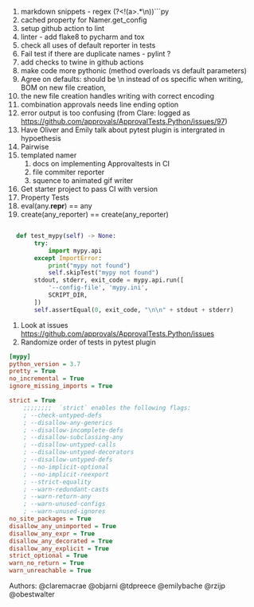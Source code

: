 1. markdown snippets - regex (?<!(a>.*\n))```py
3. cached property for Namer.get_config 
4. setup github action to lint
5. linter - add flake8 to pycharm and tox
6. check all uses of default reporter in tests
8. Fail test if there are duplicate names - pylint ?
9. add checks to twine in github actions
11. make code more pythonic (method overloads vs default parameters)
12. Agree on defaults: should be \n instead of os specific when writing, BOM on new file creation,
13. the new file creation handles writing with correct encoding
14. combination approvals needs line ending option
15. error output is too confusing (from Clare: logged as https://github.com/approvals/ApprovalTests.Python/issues/97)
17. Have Oliver and Emily talk about pytest plugin is intergrated in hypoethesis
19. Pairwise
20. templated namer
    1. docs on implementing Approvaltests in CI
    2. file commiter reporter
    3. squence to animated gif writer
21. Get starter project to pass CI with version
22. Property Tests
23. eval(any.__repr__) == any
24. create(any_reporter) == create(any_reporter)
```python

  def test_mypy(self) -> None:
       try:
           import mypy.api
       except ImportError:
           print("mypy not found")
           self.skipTest("mypy not found")
       stdout, stderr, exit_code = mypy.api.run([
           '--config-file', 'mypy.ini',
           SCRIPT_DIR,
       ])
       self.assertEqual(0, exit_code, "\n\n" + stdout + stderr)
```

1. Look at issues https://github.com/approvals/ApprovalTests.Python/issues
1. Randomize order of tests in pytest plugin
```.ini
[mypy]
python_version = 3.7
pretty = True
no_incremental = True
ignore_missing_imports = True

strict = True
    ;;;;;;;;  `strict` enables the following flags:
    ; --check-untyped-defs
    ; --disallow-any-generics
    ; --disallow-incomplete-defs
    ; --disallow-subclassing-any
    ; --disallow-untyped-calls
    ; --disallow-untyped-decorators
    ; --disallow-untyped-defs
    ; --no-implicit-optional
    ; --no-implicit-reexport
    ; --strict-equality
    ; --warn-redundant-casts
    ; --warn-return-any
    ; --warn-unused-configs
    ; --warn-unused-ignores
no_site_packages = True
disallow_any_unimported = True
disallow_any_expr = True
disallow_any_decorated = True
disallow_any_explicit = True
strict_optional = True
warn_no_return = True
warn_unreachable = True
```
Authors:
@claremacrae
@objarni
@tdpreece
@emilybache
@rzijp
@obestwalter
